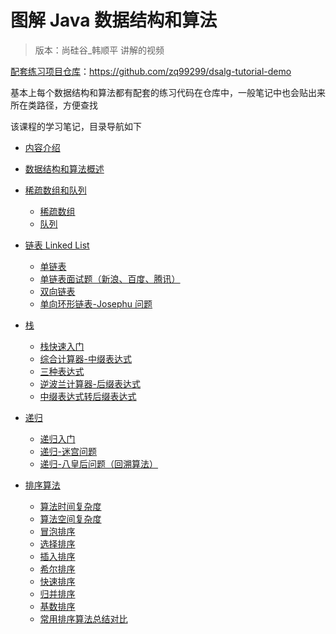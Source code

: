 # 图解 Java 数据结构和算法

> 版本：尚硅谷_韩顺平 讲解的视频

[配套练习项目仓库](https://github.com/zq99299/dsalg-tutorial-demo)：https://github.com/zq99299/dsalg-tutorial-demo

基本上每个数据结构和算法都有配套的练习代码在仓库中，一般笔记中也会贴出来所在类路径，方便查找

该课程的学习笔记，目录导航如下

- [内容介绍](./01/)
- [数据结构和算法概述](./02/)
- [稀疏数组和队列](./03/)

    - [稀疏数组](./03/01.md)
    - [队列](./03/02.md)
- [链表 Linked List](./04/)

    - [单链表](./04/01.md)
    - [单链表面试题（新浪、百度、腾讯）](./04/02.md)
    - [双向链表](./04/03.md)
    - [单向环形链表-Josephu 问题](./04/04.md)
- [栈](./05/)

    - [栈快速入门](./05/01.md)
    - [综合计算器-中缀表达式](./05/02.md)
    - [三种表达式](./05/03.md)
    - [逆波兰计算器-后缀表达式](./05/04.md)
    - [中缀表达式转后缀表达式](./05/05.md)
    
- [递归](./06/)
    - [递归入门](./06/01.md)
    - [递归-迷宫问题](./06/02.md)
    - [递归-八皇后问题（回溯算法）](./06/03.md)
    
- [排序算法](./07/)
    - [算法时间复杂度](./07/01.md)
    - [算法空间复杂度](./07/02.md)
    - [冒泡排序](./07/03.md)
    - [选择排序](./07/04.md)
    - [插入排序](./07/05.md)
    - [希尔排序](./07/06.md)
    - [快速排序](./07/07.md)
    - [归并排序](./07/08.md)
    - [基数排序](./07/09.md)
    - [常用排序算法总结对比](./07/10.md)

